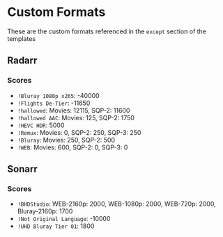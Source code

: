 # Custom Formats
These are the custom formats referenced in the `except` section of the templates

## Radarr
### Scores
- `!Bluray 1080p x265`: -40000
- `!Flights De-Tier`: -11650
- `!hallowed`: Movies: 12115, SQP-2: 11600
- `!hallowed AAC`: Movies: 125, SQP-2: 1750
- `!HEVC HDR`: 5000
- `!Remux`: Movies: 0, SQP-2: 250, SQP-3: 250
- `!Bluray`: Movies: 250, SQP-2: 500
- `!WEB`: Movies: 600, SQP-2: 0, SQP-3: 0

## Sonarr
### Scores
- `!BHDStudio`: WEB-2160p: 2000, WEB-1080p: 2000, WEB-720p: 2000, Bluray-2160p: 1700
- `!Not Original Language`: -10000
- `!UHD Bluray Tier 01`: 1800
